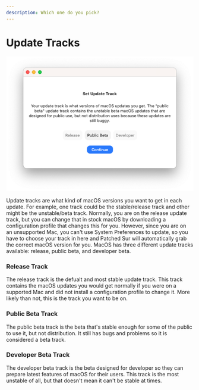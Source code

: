 ```yaml
---
description: Which one do you pick?
---
```


# Update Tracks

![](../.gitbook/assets/screen-shot-2020-10-16-at-10.27.41-pm.png)

Update tracks are what kind of macOS versions you want to get in each update.  For example, one track could be the stable/release track and other might be the unstable/beta track. Normally, you are on the release update track, but you can change that in stock macOS by downloading a configuration profile that changes this for you. However, since you are on an unsupported Mac, you can't use System Preferences to update, so you have to choose your track in here and Patched Sur will automatically grab the correct macOS version for you. MacOS has three different update tracks available: release, public beta, and developer beta. 

### Release Track

The release track is the defualt and most stable update track. This track contains the macOS updates you would get normally if you were on a supported Mac and did not install a configuration profile to change it. More likely than not, this is the track you want to be on.

### Public Beta Track

The public beta track is the beta that's stable enough for some of the public to use it, but not distribution. It still has bugs and problems so it is considered a beta track.

### Developer Beta Track

The developer beta track is the beta designed for developer so they can prepare latest features of macOS for their users. This track is the most unstable of all, but that doesn't mean it can't be stable at times.

